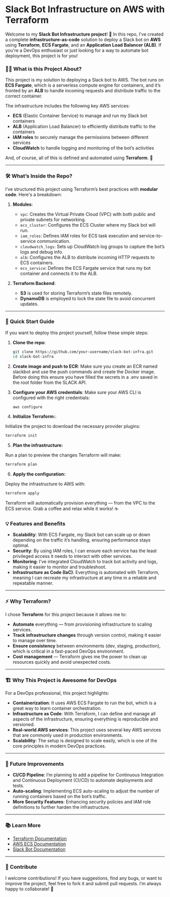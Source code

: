 # Slack Bot Infrastructure on AWS with Terraform

Welcome to my **Slack Bot Infrastructure project**! 🚀 In this repo, I’ve created a complete **infrastructure-as-code** solution to deploy a Slack bot on **AWS** using **Terraform**, **ECS Fargate**, and an **Application Load Balancer (ALB)**. If you're a DevOps enthusiast or just looking for a way to automate bot deployment, this project is for you!

### 🧑‍💻 What is this Project About?

This project is my solution to deploying a Slack bot to AWS. The bot runs on **ECS Fargate**, which is a serverless compute engine for containers, and it’s fronted by an **ALB** to handle incoming requests and distribute traffic to the correct container.

The infrastructure includes the following key AWS services:
- **ECS** (Elastic Container Service) to manage and run my Slack bot containers
- **ALB** (Application Load Balancer) to efficiently distribute traffic to the containers
- **IAM roles** to securely manage the permissions between different services
- **CloudWatch** to handle logging and monitoring of the bot’s activities

And, of course, all of this is defined and automated using **Terraform**. 🎉

---

### 🛠️ What’s Inside the Repo?

I’ve structured this project using Terraform’s best practices with **modular code**. Here's a breakdown:

1. **Modules**:
   - `vpc`: Creates the Virtual Private Cloud (VPC) with both public and private subnets for networking.
   - `ecs_cluster`: Configures the ECS Cluster where my Slack bot will run.
   - `iam_roles`: Defines IAM roles for ECS task execution and service-to-service communication.
   - `cloudwatch_logs`: Sets up CloudWatch log groups to capture the bot’s logs and debug info.
   - `alb`: Configures the ALB to distribute incoming HTTP requests to ECS containers.
   - `ecs_service`: Defines the ECS Fargate service that runs my bot container and connects it to the ALB.

2. **Terraform Backend**:
   - **S3** is used for storing Terraform’s state files remotely.
   - **DynamoDB** is employed to lock the state file to avoid concurrent updates.

---

### 🚀 Quick Start Guide

If you want to deploy this project yourself, follow these simple steps:

1. **Clone the repo**:

   ```bash
   git clone https://github.com/your-username/slack-bot-infra.git
   cd slack-bot-infra
    ```
2. **Create image and push to ECR**:
   Make sure you create an ECR named slackbot and use the push commands and create the Docker image.
   Before doing this ensure you have filled the secrets in a .env saved in the root folder from the SLACK API.
   
3. **Configure your AWS credentials**:
   Make sure your AWS CLI is configured with the right credentials:

   ```bash
   aws configure
   ```
4. **Initialize Terraform:**:

  Initialize the project to download the necessary provider plugins:

  ```bash
  terraform init
  ```
5. **Plan the infrastructure:**

Run a plan to preview the changes Terraform will make:

```bash
terraform plan
```

6. **Apply the configuration:**

Deploy the infrastructure to AWS with:

```bash
terraform apply
```
Terraform will automatically provision everything — from the VPC to the ECS service. Grab a coffee and relax while it works! ☕

### 💡 Features and Benefits

- **Scalability**: With ECS Fargate, my Slack bot can scale up or down depending on the traffic it’s handling, ensuring performance stays optimal.
- **Security**: By using IAM roles, I can ensure each service has the least privileged access it needs to interact with other services.
- **Monitoring**: I’ve integrated CloudWatch to track bot activity and logs, making it easier to monitor and troubleshoot.
- **Infrastructure as Code (IaC)**: Everything is automated with Terraform, meaning I can recreate my infrastructure at any time in a reliable and repeatable manner.

---

### ⚡ Why Terraform?

I chose **Terraform** for this project because it allows me to:

- **Automate** everything — from provisioning infrastructure to scaling services.
- **Track infrastructure changes** through version control, making it easier to manage over time.
- **Ensure consistency** between environments (dev, staging, production), which is critical in a fast-paced DevOps environment.
- **Cost management** — Terraform gives me the power to clean up resources quickly and avoid unexpected costs.

---

### 🏗️ Why This Project is Awesome for DevOps

For a DevOps professional, this project highlights:

- **Containerization**: It uses AWS ECS Fargate to run the bot, which is a great way to learn container orchestration.
- **Infrastructure as Code**: With Terraform, I can define and manage all aspects of the infrastructure, ensuring everything is reproducible and versioned.
- **Real-world AWS services**: This project uses several key AWS services that are commonly used in production environments.
- **Scalability**: The setup is designed to scale easily, which is one of the core principles in modern DevOps practices.

---

### 🚧 Future Improvements

- **CI/CD Pipeline**: I’m planning to add a pipeline for Continuous Integration and Continuous Deployment (CI/CD) to automate deployments and tests.
- **Auto-scaling**: Implementing ECS auto-scaling to adjust the number of running containers based on the bot’s traffic.
- **More Security Features**: Enhancing security policies and IAM role definitions to further harden the infrastructure.

---

### 📚 Learn More

- [Terraform Documentation](https://www.terraform.io/docs)
- [AWS ECS Documentation](https://docs.aws.amazon.com/ecs/latest/userguide/what-is-fargate.html)
- [Slack Bot Documentation](https://api.slack.com/bots)

---

### 🤝 Contribute

I welcome contributions! If you have suggestions, find any bugs, or want to improve the project, feel free to fork it and submit pull requests. I’m always happy to collaborate! 🤖
